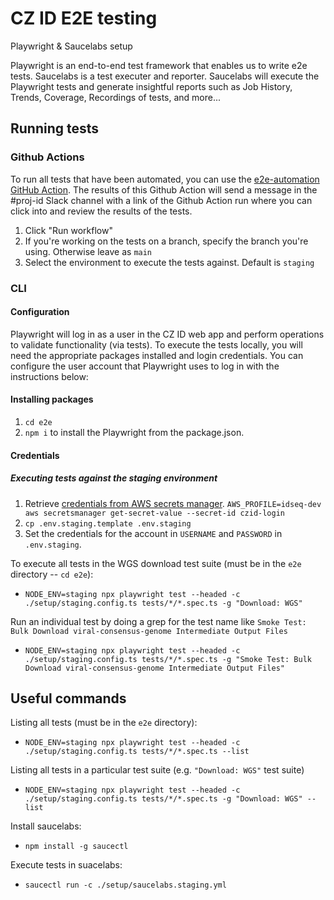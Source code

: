 # CZ ID E2E testing

Playwright & Saucelabs setup

Playwright is an end-to-end test framework that enables us to write e2e tests. Saucelabs is a test executer and reporter. Saucelabs will execute the Playwright tests and generate insightful reports such as Job History, Trends, Coverage, Recordings of tests, and more...

## Running tests
### Github Actions
To run all tests that have been automated, you can use the [e2e-automation GitHub Action](https://github.com/chanzuckerberg/czid-web-private/actions/workflows/e2e-automation.yml). The results of this Github Action will send a message in the #proj-id Slack channel with a link of the Github Action run where you can click into and review the results of the tests.

1. Click "Run workflow"
2. If you're working on the tests on a branch, specify the branch you're using. Otherwise leave as `main`
3. Select the environment to execute the tests against. Default is `staging`

### CLI

#### Configuration

Playwright will log in as a user in the CZ ID web app and perform operations to validate functionality (via tests). To execute the tests locally, you will need the appropriate packages installed and login credentials. You can configure the user account that Playwright uses to log in with the instructions below:

#### Installing packages

1. `cd e2e`
2. `npm i` to install the Playwright from the package.json.

#### Credentials 
##### Executing tests against the staging environment

1. Retrieve [credentials from AWS secrets manager](https://us-west-2.console.aws.amazon.com/secretsmanager/secret?name=czid-login). `AWS_PROFILE=idseq-dev aws secretsmanager get-secret-value --secret-id czid-login`
2. `cp .env.staging.template .env.staging`
3. Set the credentials for the account in `USERNAME` and `PASSWORD` in `.env.staging`.

To execute all tests in the WGS download test suite (must be in the `e2e` directory -- `cd e2e`):
* `NODE_ENV=staging npx playwright test --headed -c ./setup/staging.config.ts tests/*/*.spec.ts -g "Download: WGS"`

Run an individual test by doing a grep for the test name like `Smoke Test: Bulk Download viral-consensus-genome Intermediate Output Files`
* `NODE_ENV=staging npx playwright test --headed -c ./setup/staging.config.ts tests/*/*.spec.ts -g "Smoke Test: Bulk Download viral-consensus-genome Intermediate Output Files"`


## Useful commands

Listing all tests (must be in the `e2e` directory):
* `NODE_ENV=staging npx playwright test --headed -c ./setup/staging.config.ts tests/*/*.spec.ts --list`

Listing all tests in a particular test suite (e.g. `"Download: WGS"` test suite)
* `NODE_ENV=staging npx playwright test --headed -c ./setup/staging.config.ts tests/*/*.spec.ts -g "Download: WGS" --list`

Install saucelabs:
* `npm install -g saucectl`

Execute tests in suacelabs:
* `saucectl run -c ./setup/saucelabs.staging.yml`
